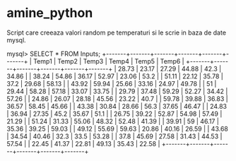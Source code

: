 # amine_python


Script care creeaza valori random pe temperaturi si le scrie in baza de date mysql.


mysql> SELECT * FROM Inputs;
+-------+-------+-------+-------+-------+-------+
| Temp1 | Temp2 | Temp3 | Temp4 | Temp5 | Temp6 |
+-------+-------+-------+-------+-------+-------+
| 28.73 | 23.17 | 27.29 | 44.88 |  42.3 | 34.86 |
| 38.24 | 54.86 | 36.17 | 52.97 | 23.06 |  53.2 |
| 51.11 | 22.12 | 35.78 |  37.2 | 29.68 | 58.13 |
| 43.92 | 59.94 | 25.66 | 33.16 | 24.97 | 49.78 |
|    51 | 29.44 | 58.28 | 57.18 | 33.07 | 33.75 |
| 29.79 | 37.48 | 59.29 | 52.27 | 34.42 | 57.26 |
| 24.86 | 26.07 | 28.18 | 45.56 | 23.22 |  40.7 |
| 59.78 | 39.88 | 36.83 | 36.57 | 58.45 | 45.66 |
| 43.38 | 30.84 | 28.66 |  56.3 | 37.65 | 46.47 |
| 24.83 | 36.94 | 27.35 |  45.2 | 35.67 |  51.1 |
| 26.75 | 39.22 | 52.87 | 54.98 | 57.49 | 21.29 |
| 51.24 | 31.33 | 55.06 | 48.32 | 52.48 | 41.39 |
| 39.91 |    59 | 46.17 | 35.36 | 39.25 | 59.03 |
| 49.12 | 55.69 | 59.63 | 20.86 | 40.16 | 26.59 |
| 43.68 | 34.54 | 40.46 |  32.3 |  33.5 | 53.28 |
|  37.8 | 45.69 | 27.58 | 31.43 | 44.53 | 57.54 |
| 22.45 | 41.37 | 22.81 | 49.13 | 35.43 | 22.58 |
+-------+-------+-------+-------+-------+-------+
